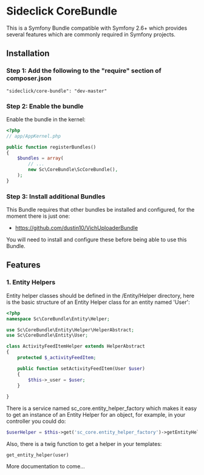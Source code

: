 # Sideclick CoreBundle
This is a Symfony Bundle compatible with Symfony 2.6+ which provides several features which are commonly required in Symfony projects.

## Installation

### Step 1: Add the following to the "require" section of composer.json

```
"sideclick/core-bundle": "dev-master"
```

### Step 2: Enable the bundle

Enable the bundle in the kernel:

``` php
<?php
// app/AppKernel.php

public function registerBundles()
{
    $bundles = array(
        // ...
        new Sc\CoreBundle\ScCoreBundle(),
    );
}
```
### Step 3: Install additional Bundles

This Bundle requires that other bundles be installed and configured, for the moment there is just one:
- https://github.com/dustin10/VichUploaderBundle

You will need to install and configure these before being able to use this Bundle.

## Features

### 1. Entity Helpers

Entity helper classes should be defined in the /Entity/Helper directory, here is the basic structure of an Entity Helper class for an entity named 'User':

``` php
<?php
namespace Sc\CoreBundle\Entity\Helper;

use Sc\CoreBundle\Entity\Helper\HelperAbstract;
use Sc\CoreBundle\Entity\User;

class ActivityFeedItemHelper extends HelperAbstract
{
    protected $_activityFeedItem;

    public function setActivityFeedItem(User $user)
    {
        $this->_user = $user;
    }
    
}
```

There is a service named sc_core.entity_helper_factory which makes it easy to get an instance of an Entity Helper for an object, for example, in your controller you could do:

``` php
$userHelper = $this->get('sc_core.entity_helper_factory')->getEntityHelper($user);
```

Also, there is a twig function to get a helper in your templates:

``` twig
get_entity_helper(user)
```



More documentation to come...
